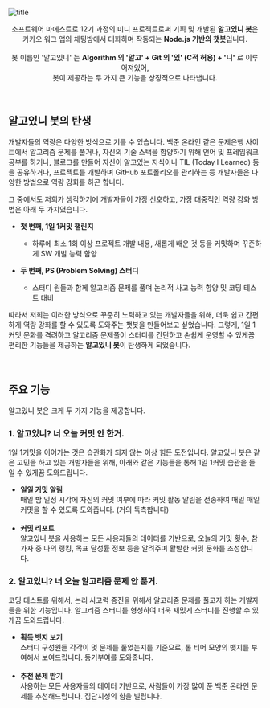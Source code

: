 ![title](https://user-images.githubusercontent.com/30336663/116290582-9633a280-a7ce-11eb-9849-61d981b946f0.jpg)
<p align="center">소프트웨어 마에스트로 12기 과정의 미니 프로젝트로써 기획 및 개발된 <strong>알고있니 봇</strong>은<br>카카오 워크 앱의 채팅방에서 대화하며 작동되는 <strong>Node.js 기반의 챗봇</strong>입니다.<br><br>봇 이름인 '알고있니' 는 <strong>Algorithm 의 '알고' + Git 의 '있' (C적 허용) + '니'</strong> 로 이루어져있어,<br>봇이 제공하는 두 가지 큰 기능을 상징적으로 나타냅니다.</p>
&nbsp &nbsp 

## 알고있니 봇의 탄생
개발자들의 역량은 다양한 방식으로 기를 수 있습니다. 백준 온라인 같은 문제은행 사이트에서 알고리즘 문제를 풀거나, 자신의 기술 스택을 함양하기 위해 언어 및 프레임워크 공부를 하거나, 블로그를 만들어 자신이 알고있는 지식이나 TIL (Today I Learned) 등을 공유하거나, 프로젝트를 개발하며 GitHub 포트폴리오를 관리하는 등 개발자들은 다양한 방법으로 역량 강화를 하곤 합니다.

그 중에서도 저희가 생각하기에 개발자들이 가장 선호하고, 가장 대중적인 역량 강화 방법은 아래 두 가지였습니다.

- **첫 번째, 1일 1커밋 챌린지** 
  - 하루에 최소 1회 이상 프로젝트 개발 내용, 새롭게 배운 것 등을 커밋하며 꾸준하게 SW 개발 능력 함양
 
- **두 번째, PS (Problem Solving) 스터디** 
  - 스터디 원들과 함께 알고리즘 문제를 풀며 논리적 사고 능력 함양 및 코딩 테스트 대비

따라서 저희는 이러한 방식으로 꾸준히 노력하고 있는 개발자들을 위해, 더욱 쉽고 간편하게 역량 강화를 할 수 있도록 도와주는 챗봇을 만들어보고 싶었습니다. 그렇게, 1일 1커밋 문화를 격려하고 알고리즘 문제풀이 스터디를 간단하고 손쉽게 운영할 수 있게끔 편리한 기능들을 제공하는 **알고있니 봇**이 탄생하게 되었습니다.<br><br><br>


## 주요 기능
알고있니 봇은 크게 두 가지 기능을 제공합니다.
### 1. 알고있니? 너 오늘 커밋 안 한거.
1일 1커밋을 이어가는 것은 습관화가 되지 않는 이상 힘든 도전입니다. 알고있니 봇은 같은 고민을 하고 있는 개발자들을 위해, 아래와 같은 기능들을 통해 1일 1커밋 습관을 들일 수 있게끔 도와드립니다.
  - **일일 커밋 알림**<br>매일 밤 일정 시각에 자신의 커밋 여부에 따라 커밋 활동 알림을 전송하여 매일 매일 커밋을 할 수 있도록 도와줍니다. (거의 독촉합니다)<br><br>
  - **커밋 리포트**<br>알고있니 봇을 사용하는 모든 사용자들의 데이터를 기반으로, 오늘의 커밋 횟수, 참가자 중 나의 랭킹, 목표 달성률 정보 등을 알려주며 활발한 커밋 문화를 조성합니다.
### 2. 알고있니? 너 오늘 알고리즘 문제 안 푼거.
코딩 테스트를 위해서, 논리 사고력 증진을 위해서 알고리즘 문제를 풀고자 하는 개발자들을 위한 기능입니다. 알고리즘 스터디를 형성하여 더욱 재밌게 스터디를 진행할 수 있게끔 도와드립니다.
  - **획득 뱃지 보기**<br>스터디 구성원들 각각이 몇 문제를 풀었는지를 기준으로, 롤 티어 모양의 뱃지를 부여해서 보여드립니다. 동기부여를 도와줍니다.<br><br>
  - **추천 문제 받기**<br>사용하는 모든 사용자들의 데이터 기반으로, 사람들이 가장 많이 푼 백준 온라인 문제를 추천해드립니다. 집단지성의 힘을 빌립니다.<br>
